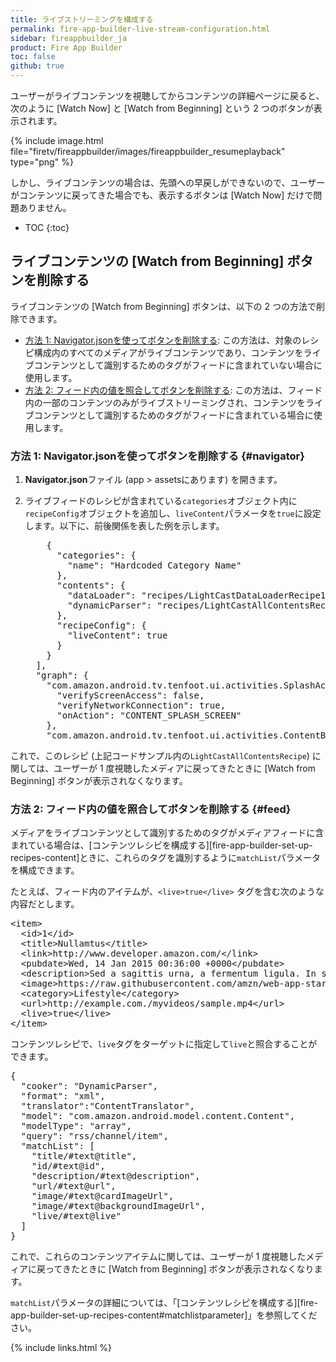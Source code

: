 ```yaml
---
title: ライブストリーミングを構成する
permalink: fire-app-builder-live-stream-configuration.html
sidebar: fireappbuilder_ja
product: Fire App Builder
toc: false
github: true
---
```


ユーザーがライブコンテンツを視聴してからコンテンツの詳細ページに戻ると、次のように [Watch Now] と [Watch from Beginning] という 2 つのボタンが表示されます。

{% include image.html file="firetv/fireappbuilder/images/fireappbuilder_resumeplayback" type="png" %}

しかし、ライブコンテンツの場合は、先頭への早戻しができないので、ユーザーがコンテンツに戻ってきた場合でも、表示するボタンは [Watch Now] だけで問題ありません。

* TOC
{:toc}

## ライブコンテンツの [Watch from Beginning] ボタンを削除する

ライブコンテンツの [Watch from Beginning] ボタンは、以下の 2 つの方法で削除できます。

*  [方法 1: Navigator.jsonを使ってボタンを削除する](#navigator): この方法は、対象のレシピ構成内のすべてのメディアがライブコンテンツであり、コンテンツをライブコンテンツとして識別するためのタグがフィードに含まれていない場合に使用します。
*  [方法 2: フィード内の値を照合してボタンを削除する](#feed): この方法は、フィード内の一部のコンテンツのみがライブストリーミングされ、コンテンツをライブコンテンツとして識別するためのタグがフィードに含まれている場合に使用します。

### 方法 1: Navigator.jsonを使ってボタンを削除する {#navigator}

1.  **Navigator.json**ファイル (app > assetsにあります) を開きます。
2.  ライブフィードのレシピが含まれている`categories`オブジェクト内に`recipeConfig`オブジェクトを追加し、`liveContent`パラメータを`true`に設定します。以下に、前後関係を表した例を示します。

    <pre>
        {
          "categories": {
            "name": "Hardcoded Category Name"
          },
          "contents": {
            "dataLoader": "recipes/LightCastDataLoaderRecipe1.json",
            "dynamicParser": "recipes/LightCastAllContentsRecipe.json"
          },
          <span class="red">"recipeConfig": {
            "liveContent": true
          }</span>
        }
      ],
      "graph": {
        "com.amazon.android.tv.tenfoot.ui.activities.SplashActivity": {
          "verifyScreenAccess": false,
          "verifyNetworkConnection": true,
          "onAction": "CONTENT_SPLASH_SCREEN"
        },
        "com.amazon.android.tv.tenfoot.ui.activities.ContentBrowseActivity": {
    </pre>

これで、このレシピ (上記コードサンプル内の`LightCastAllContentsRecipe`) に関しては、ユーザーが 1 度視聴したメディアに戻ってきたときに [Watch from Beginning] ボタンが表示されなくなります。

### 方法 2: フィード内の値を照合してボタンを削除する {#feed}

メディアをライブコンテンツとして識別するためのタグがメディアフィードに含まれている場合は、[コンテンツレシピを構成する][fire-app-builder-set-up-recipes-content]ときに、これらのタグを識別するように`matchList`パラメータを構成できます。

たとえば、フィード内のアイテムが、`<live>true</live>` タグを含む次のような内容だとします。

<pre>
&lt;item&gt;
  &lt;id&gt;1&lt;/id&gt;
  &lt;title&gt;Nullamtus&lt;/title&gt;
  &lt;link&gt;http://www.developer.amazon.com/&lt;/link&gt;
  &lt;pubdate&gt;Wed, 14 Jan 2015 00:36:00 +0000&lt;/pubdate&gt;
  &lt;description&gt;Sed a sagittis urna, a fermentum ligula. In sagittis sagittis libero, ut tincidunt sapien egestas.&lt;/description&gt;
  &lt;image&gt;https://raw.githubusercontent.com/amzn/web-app-starter-kit-for-fire-tv/master/src/common/assets/images/l1.jpg&lt;/image&gt;
  &lt;category&gt;Lifestyle&lt;/category&gt;
  &lt;url&gt;http://example.com./myvideos/sample.mp4&lt;/url&gt;
  <span class="red">&lt;live&gt;true&lt;/live&gt;</span>
&lt;/item&gt;
</pre>

コンテンツレシピで、`live`タグをターゲットに指定して`live`と照合することができます。

<pre>
{
  "cooker": "DynamicParser",
  "format": "xml",
  "translator":"ContentTranslator",
  "model": "com.amazon.android.model.content.Content",
  "modelType": "array",
  "query": "rss/channel/item",
  "matchList": [
    "title/#text@title",
    "id/#text@id",
    "description/#text@description",
    "url/#text@url",
    "image/#text@cardImageUrl",
    "image/#text@backgroundImageUrl",
    <span class="red">"live/#text@live"</span>
  ]
}
</pre>

これで、これらのコンテンツアイテムに関しては、ユーザーが 1 度視聴したメディアに戻ってきたときに [Watch from Beginning] ボタンが表示されなくなります。

`matchList`パラメータの詳細については、「[コンテンツレシピを構成する][fire-app-builder-set-up-recipes-content#matchlistparameter]」を参照してください。

{% include links.html %}
